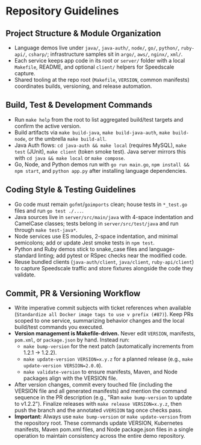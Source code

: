 # Repository Guidelines

## Project Structure & Module Organization
- Language demos live under `java/`, `java-auth/`, `node/`, `go/`, `python/`, `ruby-api/`, `csharp/`; infrastructure samples sit in `argo/`, `aws/`, `nginx/`, `xml/`.
- Each service keeps app code in its root or `server/` folder with a local `Makefile`, README, and optional `client/` helpers for Speedscale capture.
- Shared tooling at the repo root (`Makefile`, `VERSION`, common manifests) coordinates builds, versioning, and release automation.

## Build, Test & Development Commands
- Run `make help` from the root to list aggregated build/test targets and confirm the active version.
- Build artifacts via `make build-java`, `make build-java-auth`, `make build-node`, or the umbrella `make build-all`.
- Java Auth flows: `cd java-auth && make local` (requires MySQL), `make test` (JUnit), `make client` (token smoke test). Java server mirrors this with `cd java && make local` or `make compose`.
- Go, Node, and Python demos run with `go run main.go`, `npm install && npm start`, and `python app.py` after installing language dependencies.

## Coding Style & Testing Guidelines
- Go code must remain `gofmt`/`goimports` clean; house tests in `*_test.go` files and run `go test ./...`.
- Java sources live in `server/src/main/java` with 4-space indentation and CamelCase classes; tests belong in `server/src/test/java` and run through `make test-java*`.
- Node services use ES modules, 2-space indentation, and minimal semicolons; add or update Jest smoke tests in `npm test`.
- Python and Ruby demos stick to snake_case files and language-standard linting; add pytest or RSpec checks near the modified code.
- Reuse bundled clients (`java-auth/client`, `java/client`, `ruby-api/client`) to capture Speedscale traffic and store fixtures alongside the code they validate.

## Commit, PR & Versioning Workflow
- Write imperative commit subjects with ticket references when available (`Standardize all Docker image tags to use v prefix (#87)`). Keep PRs scoped to one service, summarizing behavior changes and the local build/test commands you executed.
- **Version management is Makefile-driven.** Never edit `VERSION`, manifests, `pom.xml`, or `package.json` by hand. Instead run:
  - `make bump-version` for the next patch (automatically increments from 1.2.1 → 1.2.2).
  - `make update-version VERSION=x.y.z` for a planned release (e.g., `make update-version VERSION=2.0.0`).
  - `make validate-version` to ensure manifests, Maven, and Node packages align with the VERSION file.
- After version changes, commit every touched file (including the VERSION file and all generated manifests) and mention the command sequence in the PR description (e.g., "Ran `make bump-version` to update to v1.2.2"). Finalize releases with `make release VERSION=x.y.z`, then push the branch and the annotated `vVERSION` tag once checks pass.
- **Important:** Always use `make bump-version` or `make update-version` from the repository root. These commands update VERSION, Kubernetes manifests, Maven pom.xml files, and Node package.json files in a single operation to maintain consistency across the entire demo repository.

